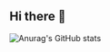 ## Hi there 👋

![Anurag's GitHub stats](https://github-readme-stats-nine-fawn-75.vercel.app/api?username=Salai-Kowshikan&show=reviews,prs_merged,prs_merged_percentage&show_icons=true&theme=midnight-purple&hide_border=true)
<!--
**Salai-Kowshikan/Salai-Kowshikan** is a ✨ _special_ ✨ repository because its `README.md` (this file) appears on your GitHub profile.

Here are some ideas to get you started:

- 🔭 I’m currently working on ...
- 🌱 I’m currently learning ...
- 👯 I’m looking to collaborate on ...
- 🤔 I’m looking for help with ...
- 💬 Ask me about ...
- 📫 How to reach me: ...
- 😄 Pronouns: ...
- ⚡ Fun fact: ...
-->
